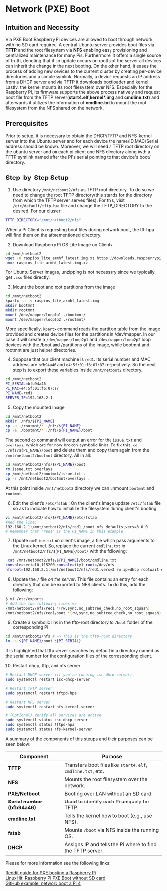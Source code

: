 # Network (PXE) Boot
## Intuition and Necessity
Via PXE Boot Raspberry Pi devices are allowed to boot through network with no SD card required. A central Ubuntu server provides boot files via **TFTP** and the root filesystem via **NFS** enabling easy provisioning and centralized maintenance for many Pis. Furthermore, it offers a single source of truth, denoting that if an update occurs on rootfs of the server all devices can inherit the change in the next booting. On the other hand, it eases the process of adding new devices to the current cluster by creating per-device directories and a simple symlink. Normally, a device requests an IP address from a  DHCP server and via TFTP it downloads bootloader and kernel. Lastly, the kernel mounts its root filesystem over NFS. Especially for the Raspberry Pi, its firmware supports the above process natively and request boot file from the TFTP server(**start4.elf**,**kernel\*.img** and **cmdline.txt**) and afterwards it utilizes the information of **cmdline.txt** to mount the root filesystem from the NFS shared on the network.
## Prerequisites
Prior to setup, it is necessary to obtain the DHCP/TFTP and NFS-kernel server into the Ubuntu server and for each device the name/ID,MAC/Serial address should be known. Moreover, we will need a TFTP root directory on the ubuntu server and on each pi client one NFS directory along iwth a TFTP symlink named after the PI's serial pointing to that device's boot/ directory.
## Step-by-Step Setup
1. Use directory `/mnt/netboot2/nfs` as TFTP root directory. To do so we need to change the root TFTP directory(this stands for the directory from which the TFTP server serves files). For this, visit `/etc/default/tftp-hpa` file and change the TFTP_DIRECTORY to the desired. For our cluster:
```bash
TFTP_DIRECTORY="/mnt/netboot2/nfs"
```
When a Pi Client is requesting boot files during network boot, the tft-hpa will find them on the aforementioned directory.

2. Download Raspberry Pi OS Lite Image on Clients
```bash
cd /mnt/netboot2
wget -O raspios_lite_armhf_latest.img.xz https://downloads.raspberrypi.org/raspios_lite_armhf_latest
unxz raspios_lite_armhf_latest.img.xz
```
For Ubuntu Server images, unzipping is not necessary since we typically get `.iso` files directly. 

3. Mount the boot and root partitions from the image
```bash
cd /mnt/netboot2
kpartx -a -v raspios_lite_armhf_latest.img
mkdir bootmnt
mkdir rootmnt
mount /dev/mapper/loop0p1 ./bootmnt/
mount /dev/mapper/loop0p2 ./rootmnt/
```
More specifically, `kpartx` command reads the partition table from the image provided and creates device files for the partitions in /dev/mapper. In our case it will create a `/dev/mapper/loop2p1` and `/dev/mapper/loop2p2` loop devices with the /boot and /partitions of the image, while bootmnt and rootmnt are just helper directories.

4. Suppose that our client machine is `red1`. Its serial number and MAC address are `bfb94a46` and `e4:5f:01:f6:07:87` respectively. So the next step is to export these variables inside `/mnt/netboot2` directory.
```bash
cd /mnt/netboot2
PI_SERIAL=bfb94a46
PI_MAC=e4:5f:01:f6:07:87
PI_NAME=red1
SERVER_IP=192.168.2.1
```
5. Copy the mounted Image
```bash
cd /mnt/netboot2
mkdir ./nfs/${PI_NAME}
cp -a ./rootmnt/* ./nfs/${PI_NAME}
cp -a ./bootmnt/* ./nfs/${PI_NAME}/boot
```
The second `cp` command will output an error for the `issue.txt` and `overlays`, which are for now broken symbolic links. To fix this, `cd ./nfs/${PI_NAME}/boot` and delete them and copy them again from the `/mnt/netboot2/bootmnt` directory. All in all:
```bash
cd /mnt/netboot2/nfs/${PI_NAME}/boot
rm issue.txt overlays
cp /mnt/netboot2/bootmnt/issue.txt .
cp -r /mnt/netboot2/bootmnt/overlays .
```
At this point inside `/mnt/netboot2` directory we can unmount `bootmnt` and `rootmnt`.

6. Edit the client’s `/etc/fstab` : On the client's image update `/etc/fstab` file so as to indicate how to initialize the filesystem during client's booting
```bash
vi /mnt/netboot2/nfs/${PI_NAME}/etc/fstab
#Add the line:
192.168.2.1:/mnt/netboot2/nfs/red1 /boot nfs defaults,vers=3 0 0
# Remember that "red1" is the PI_NAME in this example
```
7. Update `cmdline.txt` on client's image, a file which pass arguments to the Linux kernel. So, replace the current `cmdline.txt` in `/mnt/netboot2/nfs/${PI_NAME}/boot/` with the following:
```bash
 cat /mnt/netboot2/nfs/${PI_NAME}/boot/cmdline.txt
console=serial0,115200 console=tty1 root=/dev/nfs
nfsroot=192.168.2.1:/mnt/netboot2/nfs/red1,vers=3 rw ip=dhcp rootwait elevator=deadline
```
8. Update the `/` file *on the server*. This file contains an entry for each directory that can be exported to NFS clients. To do this, add the following:
```bash
$ vi /etc/exports
# Add the two following lines =>
/mnt/netboot2/nfs/red1 *(rw,sync,no_subtree_check,no_root_squash)
/mnt/netboot2/nfs/red1/boot *(rw,sync,no_subtree_check,no_root_squash)
```
9. Create a symbolic link in the tftp-root directory to `/boot` folder of the corresponding PI:
```bash
cd /mnt/netboot2/nfs # => This is the tftp-root directory
ln -s ${PI_NAME}/boot ${PI_SERIAL}
```
It is highlighted that tftp server searches by default in a directory named as the serial number for the configuration files of the corresponding client. 

10. Restart dhcp, tftp, and nfs server
```bash
# Restart DHCP server (if you're running isc-dhcp-server)
sudo systemctl restart isc-dhcp-server

# Restart TFTP server
sudo systemctl restart tftpd-hpa

# Restart NFS server
sudo systemctl restart nfs-kernel-server

# (Optional) Verify all services are active
sudo systemctl status isc-dhcp-server
sudo systemctl status tftpd-hpa
sudo systemctl status nfs-kernel-server
```

A summary of the components of this steups and their purposes can be seen below:

| **Component** | **Purpose** |
|----------------|-------------|
| **TFTP** | Transfers boot files like `start4.elf`, `cmdline.txt`, etc. |
| **NFS** | Mounts the root filesystem over the network. |
| **PXE/Netboot** | Booting over LAN without an SD card. |
| **Serial number (bfb94a46)** | Used to identify each Pi uniquely for TFTP. |
| **cmdline.txt** | Tells the kernel how to boot (e.g., use NFS). |
| **fstab** | Mounts `/boot` via NFS inside the running OS. |
| **DHCP** | Assigns IP and tells the Pi where to find the TFTP server. |

Please for more information see the following links:

[Reddit guide for PXE booting a Raspberry Pi](https://www.reddit.com/r/raspberry_pi/comments/l7bzq8/guide_pxe_booting_to_a_raspberry_pi_4/?rdt=58378)  
[LinuxHit: Raspberry Pi PXE Boot without SD card](https://linuxhit.com/raspberry-pi-pxe-boot-netbooting-a-pi-4-without-an-sd-card/)  
[GitHub example: network boot a Pi 4](https://github.com/garyexplains/examples/blob/master/How%20to%20network%20boot%20a%20Pi%204.md)  
